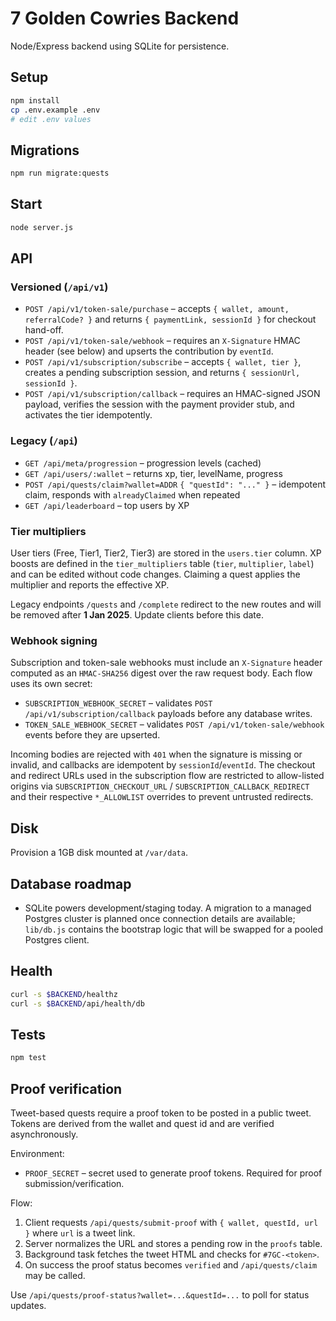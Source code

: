 # 7 Golden Cowries Backend

Node/Express backend using SQLite for persistence.

## Setup

```bash
npm install
cp .env.example .env
# edit .env values
```

## Migrations

```bash
npm run migrate:quests
```

## Start

```bash
node server.js
```

## API

### Versioned (`/api/v1`)

- `POST /api/v1/token-sale/purchase` – accepts `{ wallet, amount, referralCode? }` and returns `{ paymentLink, sessionId }` for checkout hand-off.
- `POST /api/v1/token-sale/webhook` – requires an `X-Signature` HMAC header (see below) and upserts the contribution by `eventId`.
- `POST /api/v1/subscription/subscribe` – accepts `{ wallet, tier }`, creates a pending subscription session, and returns `{ sessionUrl, sessionId }`.
- `POST /api/v1/subscription/callback` – requires an HMAC-signed JSON payload, verifies the session with the payment provider stub, and activates the tier idempotently.

### Legacy (`/api`)

- `GET /api/meta/progression` – progression levels (cached)
- `GET /api/users/:wallet` – returns xp, tier, levelName, progress
- `POST /api/quests/claim?wallet=ADDR` `{ "questId": "..." }` – idempotent claim, responds with `alreadyClaimed` when repeated
- `GET /api/leaderboard` – top users by XP

### Tier multipliers

User tiers (Free, Tier1, Tier2, Tier3) are stored in the `users.tier` column.  XP boosts are defined in the
`tier_multipliers` table (`tier`, `multiplier`, `label`) and can be edited without code changes.  Claiming a quest
applies the multiplier and reports the effective XP.

Legacy endpoints `/quests` and `/complete` redirect to the new routes and will be removed after **1 Jan 2025**. Update clients before this date.

### Webhook signing

Subscription and token-sale webhooks must include an `X-Signature` header computed as an `HMAC-SHA256` digest over the raw request body. Each flow uses its own secret:

- `SUBSCRIPTION_WEBHOOK_SECRET` – validates `POST /api/v1/subscription/callback` payloads before any database writes.
- `TOKEN_SALE_WEBHOOK_SECRET` – validates `POST /api/v1/token-sale/webhook` events before they are upserted.

Incoming bodies are rejected with `401` when the signature is missing or invalid, and callbacks are idempotent by `sessionId`/`eventId`. The checkout and redirect URLs used in the subscription flow are restricted to allow-listed origins via `SUBSCRIPTION_CHECKOUT_URL` / `SUBSCRIPTION_CALLBACK_REDIRECT` and their respective `*_ALLOWLIST` overrides to prevent untrusted redirects.

## Disk

Provision a 1GB disk mounted at `/var/data`.

## Database roadmap

- SQLite powers development/staging today. A migration to a managed Postgres cluster is planned once connection details are available; `lib/db.js` contains the bootstrap logic that will be swapped for a pooled Postgres client.

## Health

```bash
curl -s $BACKEND/healthz
curl -s $BACKEND/api/health/db
```

## Tests

```bash
npm test
```

## Proof verification

Tweet-based quests require a proof token to be posted in a public tweet.  Tokens are derived from the wallet and quest id and are
verified asynchronously.

Environment:

- `PROOF_SECRET` – secret used to generate proof tokens.  Required for proof submission/verification.

Flow:

1. Client requests `/api/quests/submit-proof` with `{ wallet, questId, url }` where `url` is a tweet link.
2. Server normalizes the URL and stores a pending row in the `proofs` table.
3. Background task fetches the tweet HTML and checks for `#7GC-<token>`.
4. On success the proof status becomes `verified` and `/api/quests/claim` may be called.

Use `/api/quests/proof-status?wallet=...&questId=...` to poll for status updates.


